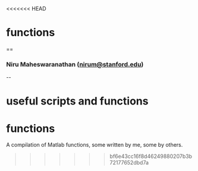 <<<<<<< HEAD
# functions
==

### Niru Maheswaranathan (nirum@stanford.edu)
--

useful scripts and functions
=======
functions
=========
A compilation of Matlab functions, some written by me, some by others.
>>>>>>> bf6e43cc16f8d46249880207b3b72177652dbd7a
